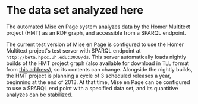# The data set analyzed here #

The automated Mise en Page system analyzes data by the Homer Multitext project (HMT) as an RDF graph, and accessible from a SPARQL endpoint.  

The current test version of  Mise en Page  is configured to use the Homer Multitext project's test server with SPARQL endpoint at `http://beta.hpcc.uh.edu:3030/ds`.  This server automatically loads nightly builds of the HMT project graph (also available for download in TLL format from [this address][1]), so its contents can change.  Alongside the nightly builds, the HMT project is planning a cycle of 3 scheduled releases a year, beginning at the end of 2013.  At that time, Mise en Page can be configured to use a SPARQL end point with a specified data set, and its quantitive analyzes can be stabilized.

[1]: http://www.homermultitext.org/nightlies